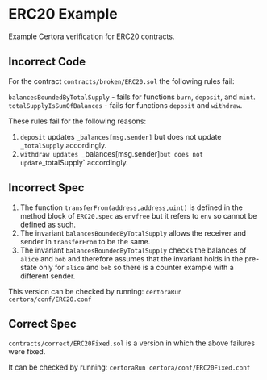 # ERC20 Example

Example Certora verification for ERC20 contracts.

## Incorrect Code
For the contract `contracts/broken/ERC20.sol` 
the following rules fail:

`balancesBoundedByTotalSupply` - fails for functions `burn`, `deposit`, and `mint`.
`totalSupplyIsSumOfBalances` - fails for functions `deposit` and `withdraw`.

These rules fail for the following reasons:
1. `deposit` updates `_balances[msg.sender]` but does not update `_totalSupply` accordingly.
2. `withdraw updates `_balances[msg.sender]` but does not update `_totalSupply` accordingly.

## Incorrect Spec
1. The function `transferFrom(address,address,uint)` is defined in the method block of `ERC20.spec` as
   `envfree` but it refers to `env` so cannot be defined as such.
2. The invariant `balancesBoundedByTotalSupply` allows the receiver and sender in `transferFrom` to be the same.
3. The invariant `balancesBoundedByTotalSupply` checks the balances of `alice` and `bob` and therefore assumes
   that the invariant holds in the pre-state only for `alice` and `bob` so there is a counter example with a 
   different sender. 

This version can be checked by running:
```certoraRun certora/conf/ERC20.conf```

## Correct Spec

`contracts/correct/ERC20Fixed.sol` is a version in which the above failures were fixed.

It can be checked by running:
```certoraRun certora/conf/ERC20Fixed.conf```



